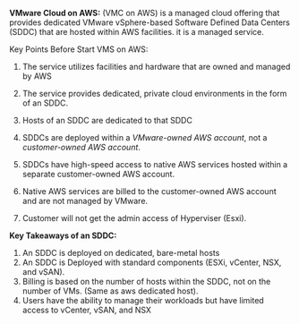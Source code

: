 **VMware Cloud on AWS:**
(VMC on AWS) is a managed cloud offering that provides dedicated VMware vSphere-based Software Defined Data Centers (SDDC) that are hosted within AWS facilities. it is a managed service.

Key Points Before Start VMS on AWS: 
1. The service utilizes facilities and hardware that are owned and managed by AWS
2. The service provides dedicated, private cloud environments in the form of an SDDC.
3. Hosts of an SDDC are dedicated to that SDDC
4. SDDCs are deployed within a *VMware-owned AWS account*, not a *customer-owned AWS account*.
5. SDDCs have high-speed access to native AWS services hosted within a separate customer-owned AWS account.
6. Native AWS services are billed to the customer-owned AWS account and are not managed by VMware.

7. Customer will not get the admin access of Hyperviser (Esxi).

**Key Takeaways of an SDDC:**

1. An SDDC is deployed on dedicated, bare-metal hosts
2. An SDDC is Deployed with standard components (ESXi, vCenter, NSX, and vSAN).
3. Billing is based on the number of hosts within the SDDC, not on the number of VMs. (Same as aws dedicated host).
4. Users have the ability to manage their workloads but have limited access to vCenter, vSAN, and NSX


